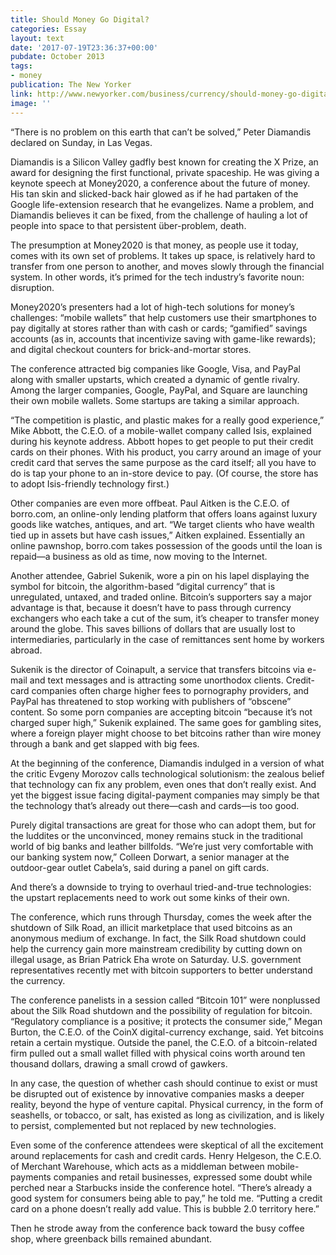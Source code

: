 ```yaml
---
title: Should Money Go Digital?
categories: Essay
layout: text
date: '2017-07-19T23:36:37+00:00'
pubdate: October 2013
tags:
- money
publication: The New Yorker
link: http://www.newyorker.com/business/currency/should-money-go-digital
image: ''
---
```



“There is no problem on this earth that can’t be solved,” Peter Diamandis declared on Sunday, in Las Vegas.

Diamandis is a Silicon Valley gadfly best known for creating the X Prize, an award for designing the first functional, private spaceship. He was giving a keynote speech at Money2020, a conference about the future of money. His tan skin and slicked-back hair glowed as if he had partaken of the Google life-extension research that he evangelizes. Name a problem, and Diamandis believes it can be fixed, from the challenge of hauling a lot of people into space to that persistent über-problem, death.

The presumption at Money2020 is that money, as people use it today, comes with its own set of problems. It takes up space, is relatively hard to transfer from one person to another, and moves slowly through the financial system. In other words, it’s primed for the tech industry’s favorite noun: disruption.

Money2020’s presenters had a lot of high-tech solutions for money’s challenges: “mobile wallets” that help customers use their smartphones to pay digitally at stores rather than with cash or cards; “gamified” savings accounts (as in, accounts that incentivize saving with game-like rewards); and digital checkout counters for brick-and-mortar stores.

The conference attracted big companies like Google, Visa, and PayPal along with smaller upstarts, which created a dynamic of gentle rivalry. Among the larger companies, Google, PayPal, and Square are launching their own mobile wallets. Some startups are taking a similar approach.

“The competition is plastic, and plastic makes for a really good experience,” Mike Abbott, the C.E.O. of a mobile-wallet company called Isis, explained during his keynote address. Abbott hopes to get people to put their credit cards on their phones. With his product, you carry around an image of your credit card that serves the same purpose as the card itself; all you have to do is tap your phone to an in-store device to pay. (Of course, the store has to adopt Isis-friendly technology first.)

Other companies are even more offbeat. Paul Aitken is the C.E.O. of borro.com, an online-only lending platform that offers loans against luxury goods like watches, antiques, and art. “We target clients who have wealth tied up in assets but have cash issues,” Aitken explained. Essentially an online pawnshop, borro.com takes possession of the goods until the loan is repaid—a business as old as time, now moving to the Internet.

Another attendee, Gabriel Sukenik, wore a pin on his lapel displaying the symbol for bitcoin, the algorithm-based “digital currency” that is unregulated, untaxed, and traded online. Bitcoin’s supporters say a major advantage is that, because it doesn’t have to pass through currency exchangers who each take a cut of the sum, it’s cheaper to transfer money around the globe. This saves billions of dollars that are usually lost to intermediaries, particularly in the case of remittances sent home by workers abroad.

Sukenik is the director of Coinapult, a service that transfers bitcoins via e-mail and text messages and is attracting some unorthodox clients. Credit-card companies often charge higher fees to pornography providers, and PayPal has threatened to stop working with publishers of “obscene” content. So some porn companies are accepting bitcoin “because it’s not charged super high,” Sukenik explained. The same goes for gambling sites, where a foreign player might choose to bet bitcoins rather than wire money through a bank and get slapped with big fees.

At the beginning of the conference, Diamandis indulged in a version of what the critic Evgeny Morozov calls technological solutionism: the zealous belief that technology can fix any problem, even ones that don’t really exist. And yet the biggest issue facing digital-payment companies may simply be that the technology that’s already out there—cash and cards—is too good.

Purely digital transactions are great for those who can adopt them, but for the luddites or the unconvinced, money remains stuck in the traditional world of big banks and leather billfolds. “We’re just very comfortable with our banking system now,” Colleen Dorwart, a senior manager at the outdoor-gear outlet Cabela’s, said during a panel on gift cards.

And there’s a downside to trying to overhaul tried-and-true technologies: the upstart replacements need to work out some kinks of their own.

The conference, which runs through Thursday, comes the week after the shutdown of Silk Road, an illicit marketplace that used bitcoins as an anonymous medium of exchange. In fact, the Silk Road shutdown could help the currency gain more mainstream credibility by cutting down on illegal usage, as Brian Patrick Eha wrote on Saturday. U.S. government representatives recently met with bitcoin supporters to better understand the currency.

The conference panelists in a session called “Bitcoin 101” were nonplussed about the Silk Road shutdown and the possibility of regulation for bitcoin. “Regulatory compliance is a positive; it protects the consumer side,” Megan Burton, the C.E.O. of the CoinX digital-currency exchange, said. Yet bitcoins retain a certain mystique. Outside the panel, the C.E.O. of a bitcoin-related firm pulled out a small wallet filled with physical coins worth around ten thousand dollars, drawing a small crowd of gawkers.

In any case, the question of whether cash should continue to exist or must be disrupted out of existence by innovative companies masks a deeper reality, beyond the hype of venture capital. Physical currency, in the form of seashells, or tobacco, or salt, has existed as long as civilization, and is likely to persist, complemented but not replaced by new technologies.

Even some of the conference attendees were skeptical of all the excitement around replacements for cash and credit cards. Henry Helgeson, the C.E.O. of Merchant Warehouse, which acts as a middleman between mobile-payments companies and retail businesses, expressed some doubt while perched near a Starbucks inside the conference hotel. “There’s already a good system for consumers being able to pay,” he told me. “Putting a credit card on a phone doesn’t really add value. This is bubble 2.0 territory here.”

Then he strode away from the conference back toward the busy coffee shop, where greenback bills remained abundant.
